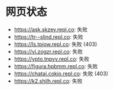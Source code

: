 # 网页状态
- https://ask.skzey.repl.co: 失败
- https://tr--slind.repl.co: 失败
- https://ls.tpjow.repl.co: 失败 (403)
- https://vi.zogzr.repl.co: 失败
- https://ypto.tnpyv.repl.co: 失败
- https://figura.hpbmm.repl.co: 失败
- https://chatai.cokio.repl.co: 失败 (403)
- https://k2.shilh.repl.co: 失败
